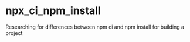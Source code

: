 # npx_ci_npm_install
Researching for differences between npm ci and npm install for building a project
